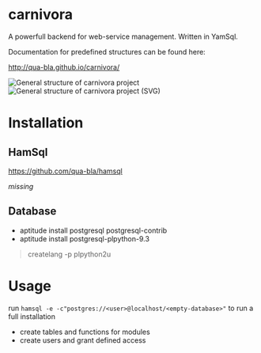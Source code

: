 carnivora
=========

A powerfull backend for web-service management. Written in YamSql.

Documentation for predefined structures can be found here:

http://qua-bla.github.io/carnivora/

![General structure of carnivora project](master/documentation/structure.png)
![General structure of carnivora project (SVG)](master/documentation/structure.svg)

# Installation

## HamSql

https://github.com/qua-bla/hamsql

*missing*

## Database
- aptitude install postgresql postgresql-contrib
- aptitude install postgresql-plpython-9.3

> createlang -p <port> plpython2u <database>

# Usage

run `hamsql -e -c"postgres://<user>@localhost/<empty-database>"` to run a full installation
* create tables and functions for modules
* create users and grant defined access

